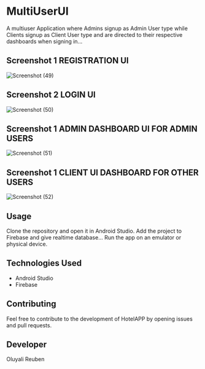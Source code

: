 # MultiUserUI
A multiuser Application where Admins signup  as Admin User type while Clients signup as Client User type and are directed to their respective dashboards when signing in...

## Screenshot 1 REGISTRATION UI

![Screenshot (49)](https://github.com/oluyalireuben/MultiUserUI/assets/60091643/679a3471-172f-47c2-9f2c-e988fed324a9)

## Screenshot 2 LOGIN UI
![Screenshot (50)](https://github.com/oluyalireuben/MultiUserUI/assets/60091643/e9b821c5-8c00-4b18-bfa9-e6cd95ebb315)

## Screenshot 1 ADMIN DASHBOARD UI FOR ADMIN USERS

![Screenshot (51)](https://github.com/oluyalireuben/MultiUserUI/assets/60091643/f07ae074-d084-43cf-ae73-02ddbf0f1e92)

## Screenshot 1 CLIENT UI DASHBOARD FOR OTHER USERS
![Screenshot (52)](https://github.com/oluyalireuben/MultiUserUI/assets/60091643/eff288ed-0e1b-4055-b91f-bf00cbea9a80)

## Usage

Clone the repository and open it in Android Studio.  Add the project to Firebase and give realtime database... Run the app on an emulator or physical device.

## Technologies Used

- Android Studio
- Firebase

## Contributing

Feel free to contribute to the development of HotelAPP by opening issues and pull requests.

## Developer

Oluyali Reuben





